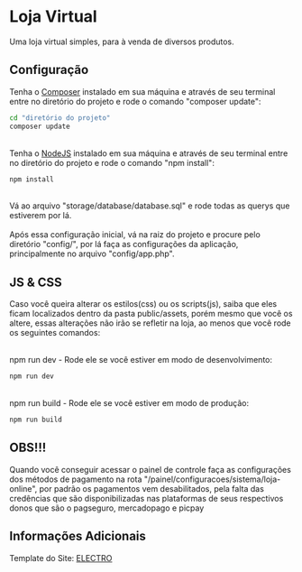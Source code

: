 # Loja Virtual
Uma loja virtual simples, para à venda de diversos produtos.
## Configuração
Tenha o [Composer](https://getcomposer.org/) instalado em sua máquina e através de seu terminal entre no diretório do projeto e rode o comando "composer update":
```sh
cd "diretório do projeto"
composer update
```
<br>Tenha o [NodeJS](https://nodejs.org/en) instalado em sua máquina e através de seu terminal entre no diretório do projeto e rode o comando "npm install":
```sh
npm install
```
<br>Vá ao arquivo "storage/database/database.sql" e rode todas as querys que estiverem por lá.<br><br>
Após essa configuração inicial, vá na raiz do projeto e procure pelo diretório "config/", por lá faça as configurações da aplicação, principalmente no arquivo "config/app.php".

## JS & CSS
Caso você queira alterar os estilos(css) ou os scripts(js), saiba que eles ficam localizados dentro da pasta public/assets, porém mesmo que você os altere, essas alterações não irão se refletir na loja, ao menos que você rode os seguintes comandos:

<br>npm run dev - Rode ele se você estiver em modo de desenvolvimento:
```sh
npm run dev
```

<br>npm run build - Rode ele se você estiver em modo de produção:
```sh
npm run build
```

## OBS!!!
Quando você conseguir acessar o painel de controle faça as configurações dos métodos de pagamento na rota "/painel/configuracoes/sistema/loja-online", por padrão os pagamentos vem desabilitados, pela falta das credências que são disponibilizadas nas plataformas de seus respectivos donos que são o pagseguro, mercadopago e picpay

## Informações Adicionais
Template do Site: [ELECTRO](https://themewagon.com/themes/free-bootstrap-ecommerce-template-electro/)<br>